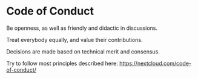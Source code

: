 <!--
  - SPDX-FileCopyrightText: 2024 Nextcloud GmbH and Nextcloud contributors
  - SPDX-License-Identifier: AGPL-3.0-or-later
-->
# Code of Conduct

Be openness, as well as friendly and didactic in discussions.

Treat everybody equally, and value their contributions.

Decisions are made based on technical merit and consensus.

Try to follow most principles described here: https://nextcloud.com/code-of-conduct/
